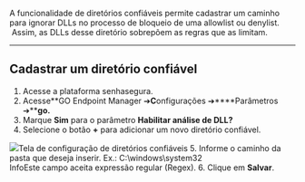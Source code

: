 A funcionalidade de diretórios confiáveis permite cadastrar um caminho para ignorar DLLs no processo de bloqueio de uma allowlist ou denylist.  Assim, as DLLs desse diretório sobrepõem as regras que as limitam.



---

## Cadastrar um diretório confiável

1. Acesse a plataforma senhasegura.
2. Acesse**GO Endpoint Manager ➔****C****onfigurações ➔****Parâmetros ➔****go.**
3. Marque **Sim** para o parâmetro **Habilitar análise de DLL?**
4. Selecione o botão **\+** para adicionar um novo diretório confiável.  
  
![](https://cdn.document360.io/5a1d58df-64ce-42a2-8b23-688477d32f33/Images/Documentation/image-1672087510347.png)Tela de configuração de diretórios confiáveis
5. Informe o caminho da pasta que deseja inserir. Ex.: C:\\windows\\system32  
InfoEste campo aceita expressão regular (Regex).
6. Clique em **Salvar**.
